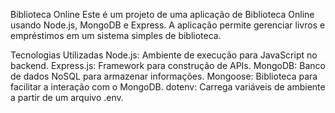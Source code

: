 Biblioteca Online
Este é um projeto de uma aplicação de Biblioteca Online usando Node.js, MongoDB e Express. A aplicação permite gerenciar livros e empréstimos em um sistema simples de biblioteca.

Tecnologias Utilizadas
Node.js: Ambiente de execução para JavaScript no backend.
Express.js: Framework para construção de APIs.
MongoDB: Banco de dados NoSQL para armazenar informações.
Mongoose: Biblioteca para facilitar a interação com o MongoDB.
dotenv: Carrega variáveis de ambiente a partir de um arquivo .env.
